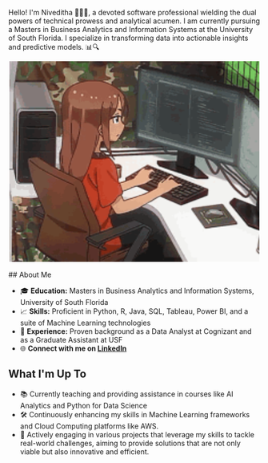 


Hello! I'm Niveditha 👩‍💻🌟, a devoted software professional wielding the dual powers of technical prowess and analytical acumen. I am currently pursuing a Masters in Business Analytics and Information Systems at the University of South Florida. 
I specialize in transforming data into actionable insights and predictive models. 📊🔍
<p align="center">
<img src="nive.gif" alt="Example Image" width="500" height="400">
</p>
## About Me

- 🎓 **Education:** Masters in Business Analytics and Information Systems, University of South Florida
- 📈 **Skills:** Proficient in Python, R, Java, SQL, Tableau, Power BI, and a suite of Machine Learning technologies
- 🏢 **Experience:** Proven background as a Data Analyst at Cognizant and as a Graduate Assistant at USF
- 🌐 **Connect with me on [LinkedIn](https://www.linkedin.com/in/niveditha-yeginati-a6a83b221/)**

## What I'm Up To

- 📚 Currently teaching and providing assistance in courses like AI Analytics and Python for Data Science
- 🛠️ Continuously enhancing my skills in Machine Learning frameworks and Cloud Computing platforms like AWS.
- 🔄 Actively engaging in various projects that leverage my skills to tackle real-world challenges, aiming to provide solutions that are not only viable but also innovative and efficient.

